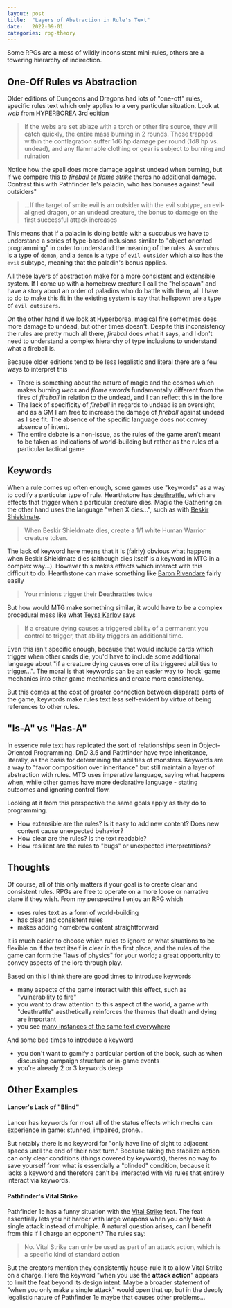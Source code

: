 ```yaml
---
layout: post
title:  "Layers of Abstraction in Rule's Text"
date:   2022-09-01
categories: rpg-theory
---
```


Some RPGs are a mess of wildly inconsistent mini-rules, others are a towering hierarchy of indirection. 

## One-Off Rules vs Abstraction

Older editions of Dungeons and Dragons had lots of "one-off" rules, specific rules text which only applies to a very particular situation. Look at *web* from HYPERBOREA 3rd edition

> If the webs are set ablaze with a torch or other fire source, they will catch quickly, the entire mass burning in 2 rounds. Those trapped within the conflagration suffer 1d6 hp damage per round (1d8 hp vs. undead), and any flammable clothing or gear is subject to burning and ruination

Notice how the spell does more damage against undead when burning, but if we compare this to *fireball* or *flame strike* theres no additional damage. Contrast this with Pathfinder 1e's paladin, who has bonuses against "evil outsiders"

> ...If the target of smite evil is an outsider with the evil subtype, an evil-aligned dragon, or an undead creature, the bonus to damage on the first successful attack increases

This means that if a paladin is doing battle with a succubus we have to understand a series of type-based inclusions similar to "object oriented programming" in order to understand the meaning of the rules. A `succubus` is a type of `demon`, and a `demon` is a type of `evil outsider` which also has the `evil` subtype, meaning that the paladin's bonus applies. 

All these layers of abstraction make for a more consistent and extensible system. If I come up with a homebrew creature I call the "hellspawn" and have a story about an order of paladins who do battle with them, all I have to do to make this fit in the existing system is say that hellspawn are a type of `evil outsiders`. 

On the other hand if we look at Hyperborea, magical fire sometimes does more damage to undead, but other times doesn't. Despite this inconsistency the rules are pretty much all there, *fireball* does what it says, and I don't need to understand a complex hierarchy of type inclusions to understand what a fireball is.

Because older editions tend to be less legalistic and literal there are a few ways to interpret this
- There is something about the nature of magic and the cosmos which makes burning *webs* and *flame swords* fundamentally different from the fires of *fireball* in relation to the undead, and I can reflect this in the lore
- The lack of specificity of *fireball* in regards to undead is an oversight, and as a GM I am free to increase the damage of *fireball* against undead as I see fit. The absence of the specific language does not convey absence of intent.
- The entire debate is a non-issue, as the rules of the game aren't meant to be taken as indications of world-building but rather as the rules of a particular tactical game 

## Keywords

When a rule comes up often enough, some games use "keywords" as a way to codify a particular type of rule. Hearthstone has [deathrattle][deathrattle], which are effects that trigger when a particular creature dies. Magic the Gathering on the other hand uses the language "when X dies...", such as with [Beskir Shieldmate][beskir].

> When Beskir Shieldmate dies, create a 1/1 white Human Warrior creature token.

The lack of keyword here means that it is (fairly) obvious what happens when Beskir Shieldmate dies (although dies itself is a keyword in MTG in a complex way...). However this makes effects which interact with this difficult to do. Hearthstone can make something like [Baron Rivendare][baron] fairly easily

> Your minions trigger their **Deathrattles** twice

But how would MTG make something similar, it would have to be a complex procedural mess like what [Teysa Karlov][teysa] says

> If a creature dying causes a triggered ability of a permanent you control to trigger, that ability triggers an additional time.

Even this isn't specific enough, because that would include cards which trigger when other cards die, you'd have to include some additional language about "if a creature dying causes one of its triggered abilities to trigger...". The moral is that keywords can be an easier way to 'hook' game mechanics into other game mechanics and create more consistency. 

But this comes at the cost of greater connection between disparate parts of the game, keywords make rules text less self-evident by virtue of being references to other rules.

## "Is-A" vs "Has-A"

In essence rule text has replicated the sort of relationships seen in Object-Oriented Programming. DnD 3.5 and Pathfinder have type inheritance, literally, as the basis for determining the abilities of monsters. Keywords are a way to "favor composition over inheritance" but still maintain a layer of abstraction with rules. MTG uses imperative language, saying what happens when, while other games have more declarative language - stating outcomes and ignoring control flow.

Looking at it from this perspective the same goals apply as they do to programming.
- How extensible are the rules? Is it easy to add new content? Does new content cause unexpected behavior?
- How clear are the rules? Is the text readable?
- How resilient are the rules to "bugs" or unexpected interpretations?


## Thoughts

Of course, all of this only matters if your goal is to create clear and consistent rules. RPGs are free to operate on a more loose or narrative plane if they wish. From my perspective I enjoy an RPG which
- uses rules text as a form of world-building
- has clear and consistent rules
- makes adding homebrew content straightforward 

It is much easier to choose which rules to ignore or what situations to be flexible on if the text itself is clear in the first place, and the rules of the game can form the "laws of physics" for your world; a great opportunity to convey aspects of the lore through play.

Based on this I think there are good times to introduce keywords
- many aspects of the game interact with this effect, such as "vulnerability to fire"
- you want to draw attention to this aspect of the world, a game with "deathrattle" aesthetically reinforces the themes that death and dying are important
- you see [many instances of the same text everywhere][dry]

And some bad times to introduce a keyword
- you don't want to gamify a particular portion of the book, such as when discussing campaign structure or in-game events
- you're already 2 or 3 keywords deep

## Other Examples

#### Lancer's Lack of "Blind"
Lancer has keywords for most all of the status effects which mechs can experience in game: stunned, impaired, prone...

But notably there is no keyword for "only have line of sight to adjacent spaces until the end of their next turn." Because taking the stabilize action can only clear conditions (things covered by keywords), theres no way to save yourself from what is essentially a "blinded" condition, because it lacks a keyword and therefore can't be interacted with via rules that entirely interact via keywords.


#### Pathfinder's Vital Strike
Pathfinder 1e has a funny situation with the [Vital Strike][vital-strike] feat. The feat essentially lets you hit harder with large weapons when you only take a single attack instead of multiple. A natural question arises, can I benefit from this if I charge an opponent? The rules say:

> No. Vital Strike can only be used as part of an attack action, which is a specific kind of standard action

But the creators mention they consistently house-rule it to allow Vital Strike on a charge. Here the keyword "when you use the **attack action**" appears to limit the feat beyond its design intent. Maybe a broader statement of "when you only make a single attack" would open that up, but in the deeply legalistic nature of Pathfinder 1e maybe that causes other problems...

[deathrattle]: https://hearthstone.fandom.com/wiki/Deathrattle
[beskir]: https://gatherer.wizards.com/Pages/Card/Details.aspx?multiverseid=503608
[baron]: https://hearthstone.fandom.com/wiki/Baron_Rivendare
[teysa]: https://gatherer.wizards.com/pages/Card/Details.aspx?multiverseid=458133
[vital-strike]: https://www.d20pfsrd.com/feats/combat-feats/vital-strike-combat/
[dry]: https://en.wikipedia.org/wiki/Don%27t_repeat_yourself